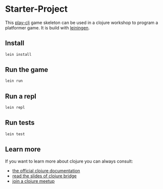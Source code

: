 # Starter-Project
This [play-clj](https://github.com/oakes/play-clj) game skeleton can be used in a clojure workshop
to program a platformer game. It is build with [leiningen](http://leiningen.org/).

## Install
```bash
lein install
```

## Run the game
```bash
lein run
```

## Run a repl
```bash
lein repl
```

## Run tests
```bash
lein test
```

## Learn more
If you want to learn more about clojure you can always consult:
* [the official clojure documentation](https://clojuredocs.org/)
* [read the slides of clojure bridge](https://clojurebridge.org/curriculum/)
* [join a clojure meetup](https://www.meetup.com/de-DE/topics/clojure/de/)
